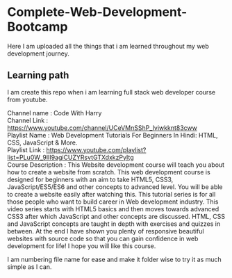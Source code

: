 # Complete-Web-Development-Bootcamp
Here I am uploaded all the things that i am learned throughout my web development journey.

## Learning path

I am create this repo when i am learning full stack web developer course from youtube.    

Channel name : Code With Harry  
Channel Link : https://www.youtube.com/channel/UCeVMnSShP_Iviwkknt83cww   
Playlist Name : Web Development Tutorials For Beginners In Hindi: HTML, CSS, JavaScript & More.    
Playlist Link : https://www.youtube.com/playlist?list=PLu0W_9lII9agiCUZYRsvtGTXdxkzPyItg    
Course Description : This Website development course will teach you about how to create a website from scratch. This web development course is designed for beginners with an aim to take HTML5, CSS3, JavaScript/ES5/ES6 and other concepts to advanced level. You will be able to create a website easily after watching this. This tutorial series is for all those people who want to build career in Web development industry. This video series starts with HTML5 basics and then moves towards advanced CSS3 after which JavaScript and other concepts are discussed. HTML, CSS and JavaScript concepts are taught in depth with exercises and quizzes in between. At the end I have shown you plenty of responsive beautiful websites with source code so that you can gain confidence in web development for life! I hope you will like this course.    



I am numbering file name for ease and make it folder wise to try it as much simple as I can.   
